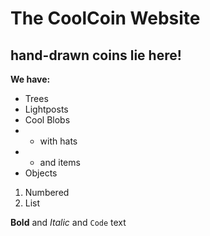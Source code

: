 # The CoolCoin Website
## hand-drawn coins lie here!

**We have:**
- Trees
- Lightposts
- Cool Blobs
- - with hats
- - and items
- Objects

1. Numbered
2. List

**Bold** and _Italic_ and `Code` text
